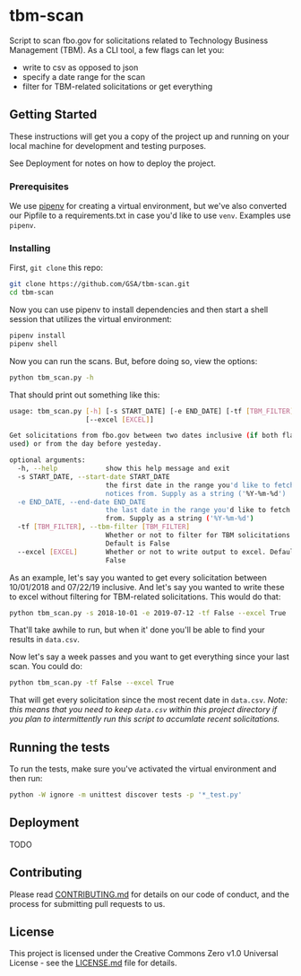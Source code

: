 # tbm-scan
Script to scan fbo.gov for solicitations related to Technology Business Management (TBM). As a CLI tool, a few flags can let you:
 - write to csv as opposed to json
 - specify a date range for the scan
 - filter for TBM-related solicitations or get everything

## Getting Started

These instructions will get you a copy of the project up and running on your local machine for development and testing purposes. 

See Deployment for notes on how to deploy the project.

### Prerequisites

We use [pipenv](https://docs.pipenv.org/en/latest/) for creating a virtual environment, but we've also converted our Pipfile to a requirements.txt in case you'd like to use `venv`. Examples use `pipenv`.


### Installing

First, `git clone` this repo:

```bash
git clone https://github.com/GSA/tbm-scan.git
cd tbm-scan
```

Now you can use pipenv to install dependencies and then start a shell session that utilizes the virtual environment:

```bash
pipenv install
pipenv shell
```

Now you can run the scans. But, before doing so, view the options:

```bash
python tbm_scan.py -h
```

That should print out something like this:

```bash
usage: tbm_scan.py [-h] [-s START_DATE] [-e END_DATE] [-tf [TBM_FILTER]]
                   [--excel [EXCEL]]

Get solicitations from fbo.gov between two dates inclusive (if both flags are
used) or from the day before yesteday.

optional arguments:
  -h, --help            show this help message and exit
  -s START_DATE, --start-date START_DATE
                        the first date in the range you'd like to fetch
                        notices from. Supply as a string ('%Y-%m-%d')
  -e END_DATE, --end-date END_DATE
                        the last date in the range you'd like to fetch notices
                        from. Supply as a string ('%Y-%m-%d')
  -tf [TBM_FILTER], --tbm-filter [TBM_FILTER]
                        Whether or not to filter for TBM solicitations.
                        Default is False
  --excel [EXCEL]       Whether or not to write output to excel. Default is
                        False
```                        

As an example, let's say you wanted to get every solicitation between 10/01/2018 and 07/22/19 inclusive. And let's say you wanted to write these to excel without filtering for TBM-related solicitations. This would do that:

```bash
python tbm_scan.py -s 2018-10-01 -e 2019-07-12 -tf False --excel True
```

That'll take awhile to run, but when it' done you'll be able to find your results in `data.csv`. 

Now let's say a week passes and you want to get everything since your last scan. You could do:

```bash
python tbm_scan.py -tf False --excel True
```

That will get every solicitation since the most recent date in `data.csv`. *Note: this means that you need to keep `data.csv` within this project directory if you plan to intermittently run this script to accumlate recent solicitations.* 

## Running the tests

To run the tests, make sure you've activated the virtual environment and then run:

```bash
python -W ignore -m unittest discover tests -p '*_test.py'
```


## Deployment

TODO

## Contributing

Please read [CONTRIBUTING.md](https://github.com/GSA/tbm-scan/.github/CONTRIBUTING.md) for details on our code of conduct, and the process for submitting pull requests to us.

## License

This project is licensed under the Creative Commons Zero v1.0 Universal License - see the [LICENSE.md](https://github.com/GSA/tbm-scan/.github/LICENSE.md) file for details.
